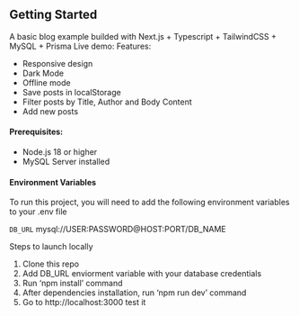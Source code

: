 ## Getting Started

A basic blog example builded with Next.js + Typescript + TailwindCSS + MySQL + Prisma
Live demo: 
Features:
- Responsive design 
- Dark Mode
- Offline mode
- Save posts in localStorage
- Filter posts by Title, Author and Body Content
- Add new posts 

#### Prerequisites:
- Node.js 18 or higher
- MySQL Server installed

#### Environment Variables

To run this project, you will need to add the following environment variables to your .env file

`DB_URL` mysql://USER:PASSWORD@HOST:PORT/DB_NAME

Steps to launch locally 
1. Clone this repo
2. Add DB_URL enviorment variable with your database credentials 
3. Run ‘npm install’ command
4. After dependencies installation, run ‘npm run dev’ command
5. Go to http://localhost:3000 test it